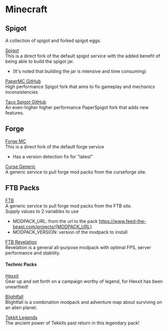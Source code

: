 # Minecraft

## Spigot
A collection of spigot and forked spigot eggs.

[Spigot](https://www.spigotmc.org/)  
This is a direct fork of the default spigot service with the added benefit of being able to build the spigot jar.  
- (It's noted that building the jar is intensive and time consuming)

[PaperMC GitHub](https://github.com/PaperMC/Paper)  
High performance Spigot fork that aims to fix gameplay and mechanics inconsistencies  

[Taco Spigot GitHub](https://github.com/TacoSpigot/TacoSpigot)  
An even-higher higher performance PaperSpigot fork that adds new features.  

## Forge 
[Forge MC](https://files.minecraftforge.net/)  
This is a direct fork of the default forge service  
- Has a version detection fix for "latest"  

[Curse Generic](https://www.curseforge.com/)  
A generic service to pull forge mod packs from the curseforge site.  

## FTB Packs
[FTB](https://www.feed-the-beast.com/modpacks)  
A generic service to pull forge mod packs from the FTB site.  
Supply values to 2 variables to use  
- MODPACK_URL:  from the url to the pack https://www.feed-the-beast.com/projects/{MODPACK_URL}  
- MODPACK_VERSION: version of the modpack to install  

[FTB Revelation](https://www.feed-the-beast.com/projects/ftb-revelation)  
Revelation is a general all-purpose modpack with optimal FPS, server performance and stability.  

#### Technic Packs
[Hexxit](https://www.technicpack.net/modpack/hexxit)  
Gear up and set forth on a campaign worthy of legend, for Hexxit has been unearthed!  

[Blightfall](https://www.technicpack.net/modpack/blightfall)  
Blightfall is a combination modpack and adventure map about surviving on an alien planet.  

[Tekkit Legends](https://www.technicpack.net/modpack/tekkit-legends)  
The ancient power of Tekkits past return in this legendary pack!  
